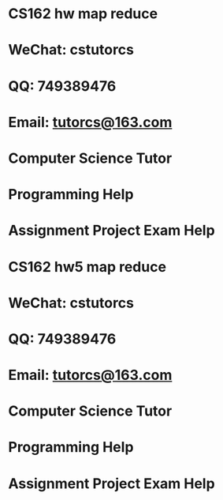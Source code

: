 # CS162 hw map reduce
# WeChat: cstutorcs

# QQ: 749389476

# Email: tutorcs@163.com

# Computer Science Tutor

# Programming Help

# Assignment Project Exam Help
# CS162 hw5 map reduce
# WeChat: cstutorcs

# QQ: 749389476

# Email: tutorcs@163.com

# Computer Science Tutor

# Programming Help

# Assignment Project Exam Help

